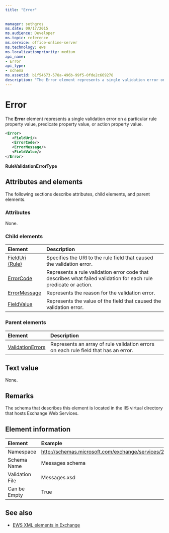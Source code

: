 ```yaml
---
title: "Error"
 
 
manager: sethgros
ms.date: 09/17/2015
ms.audience: Developer
ms.topic: reference
ms.service: office-online-server
ms.technology: ews
ms.localizationpriority: medium
api_name:
- Error
api_type:
- schema
ms.assetid: b1f54673-578a-496b-99f5-0fde2c669278
description: "The Error element represents a single validation error on a particular rule property value, predicate property value, or action property value."
---
```


# Error

The **Error** element represents a single validation error on a particular rule property value, predicate property value, or action property value. 
  
```XML
<Error>
   <FieldUri/>
   <ErrorCode/>
   <ErrorMessage/>
   <FieldValue/>
</Error>
```

 **RuleValidationErrorType**
## Attributes and elements

The following sections describe attributes, child elements, and parent elements.
  
### Attributes

None.
  
### Child elements

|**Element**|**Description**|
|:-----|:-----|
|[FieldUri (Rule)](fielduri-rule.md) <br/> |Specifies the URI to the rule field that caused the validation error.  <br/> |
|[ErrorCode](errorcode.md) <br/> |Represents a rule validation error code that describes what failed validation for each rule predicate or action.  <br/> |
|[ErrorMessage](errormessage.md) <br/> |Represents the reason for the validation error.  <br/> |
|[FieldValue](fieldvalue.md) <br/> |Represents the value of the field that caused the validation error.  <br/> |
   
### Parent elements

|**Element**|**Description**|
|:-----|:-----|
|[ValidationErrors](validationerrors.md) <br/> |Represents an array of rule validation errors on each rule field that has an error.  <br/> |
   
## Text value

None.
  
## Remarks

The schema that describes this element is located in the IIS virtual directory that hosts Exchange Web Services.
  
## Element information

|Element|Example|
|:-----|:-----|
|Namespace  <br/> |http://schemas.microsoft.com/exchange/services/2006/messages  <br/> |
|Schema Name  <br/> |Messages schema  <br/> |
|Validation File  <br/> |Messages.xsd  <br/> |
|Can be Empty  <br/> |True  <br/> |
   
## See also



- [EWS XML elements in Exchange](ews-xml-elements-in-exchange.md)

